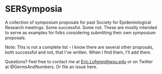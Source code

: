 # SERSymposia
A collection of symposium proposals for past Society for Epidemiological Research meetings. Some successful. Some not. These are mostly intended to serve as examples for folks considering submitting their own symposium proposals.

Note: This is not a complete list - I know there are several other proposals, both successful and not, that I've written. When I find them, I'll add them.

Questions? Feel free to contact me at Eric.Lofgren@wsu.edu or on Twitter at @GermsAndNumbers. Or file an issue here.
